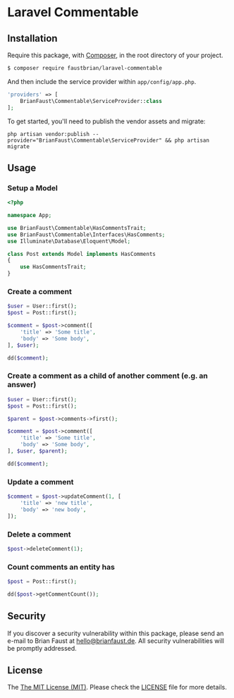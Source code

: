 # Laravel Commentable

## Installation

Require this package, with [Composer](https://getcomposer.org/), in the root directory of your project.

``` bash
$ composer require faustbrian/laravel-commentable
```

And then include the service provider within `app/config/app.php`.

``` php
'providers' => [
    BrianFaust\Commentable\ServiceProvider::class
];
```

To get started, you'll need to publish the vendor assets and migrate:
```
php artisan vendor:publish --provider="BrianFaust\Commentable\ServiceProvider" && php artisan migrate
```

## Usage


### Setup a Model
``` php
<?php

namespace App;

use BrianFaust\Commentable\HasCommentsTrait;
use BrianFaust\Commentable\Interfaces\HasComments;
use Illuminate\Database\Eloquent\Model;

class Post extends Model implements HasComments
{
    use HasCommentsTrait;
}

```

### Create a comment
``` php
$user = User::first();
$post = Post::first();

$comment = $post->comment([
    'title' => 'Some title',
    'body' => 'Some body',
], $user);

dd($comment);
```

### Create a comment as a child of another comment (e.g. an answer)
``` php
$user = User::first();
$post = Post::first();

$parent = $post->comments->first();

$comment = $post->comment([
    'title' => 'Some title',
    'body' => 'Some body',
], $user, $parent);

dd($comment);
```

### Update a comment
``` php
$comment = $post->updateComment(1, [
    'title' => 'new title',
    'body' => 'new body',
]);
```

### Delete a comment
``` php
$post->deleteComment(1);
```

### Count comments an entity has
``` php
$post = Post::first();

dd($post->getCommentCount());
```

## Security

If you discover a security vulnerability within this package, please send an e-mail to Brian Faust at hello@brianfaust.de. All security vulnerabilities will be promptly addressed.

## License

The [The MIT License (MIT)](LICENSE). Please check the [LICENSE](LICENSE) file for more details.
